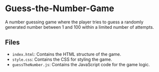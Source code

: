 # Guess-the-Number-Game
A number guessing game where the player tries to guess a randomly generated number between 1 and 100 within a limited number of attempts.

## Files
- `index.html`: Contains the HTML structure of the game.
- `style.css`: Contains the CSS for styling the game.
- `guessTheNumber.js`: Contains the JavaScript code for the game logic.
